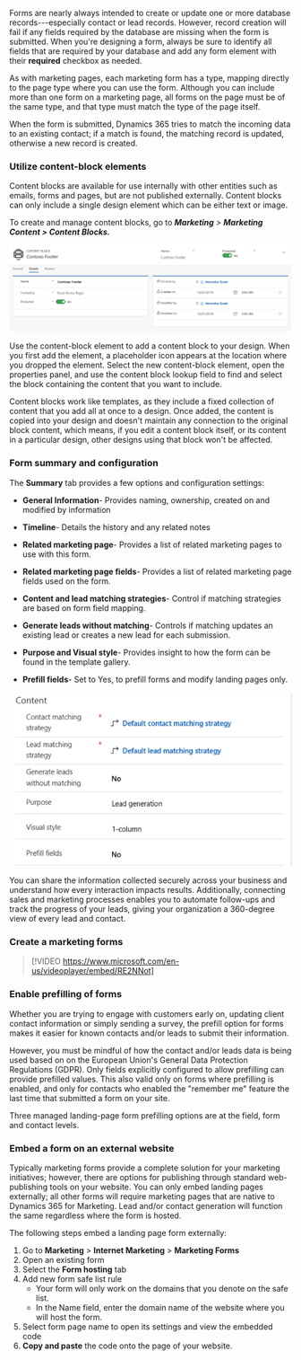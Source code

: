 Forms are nearly always intended to create or update one or more database records---especially contact or lead records. However, record creation will fail if any fields required by the database are missing when the form is submitted. When you\'re designing a form, always be sure to identify all  fields that are required by your database and add any form element with their **required** checkbox as needed. 

As with marketing pages, each marketing form has a type, mapping directly to the page type where you can use the form. Although you can include more than one form on a marketing page, all forms on the page
must be of the same type, and that type must match the type of the page itself.

When the form is submitted, Dynamics 365 tries to match the incoming data to an existing contact; if a match is found, the matching record is updated, otherwise a new record is created. 

### Utilize content-block elements

Content blocks are available for use internally with other entities such
as emails, forms and pages, but are not published externally. Content
blocks can only include a single design element which can be either text or
image.

To create and manage content blocks, go to ***Marketing** > **Marketing
Content \> Content Blocks.***

![Content Block window](../media/wwm-createandmanagemarketingforms-1.png)

Use the content-block element to add a content block to your design. When you first add the element, a placeholder icon appears at the location where you dropped the element. Select the new content-block element, open the properties panel, and use the content block lookup field to find and select the block containing the content that you want to include.

Content blocks work like templates, as they include a fixed collection of content that you add all at once to a design. Once added, the content is copied into your design and doesn\'t maintain any connection to the original block content, which means, if you edit a content block itself, or its content in a particular design, other designs using that block won\'t be affected.

### Form summary and configuration

The **Summary** tab provides a few options and configuration settings:

-  **General Information**- Provides naming, ownership, created on and modified by information

-  **Timeline**- Details the history and any related notes

-  **Related marketing page**- Provides a list of related marketing pages to use with this form.

-  **Related marketing page fields**- Provides a list of related marketing page fields used on the form.

-  **Content and lead matching strategies**- Control if matching strategies are based on form field mapping.

-  **Generate leads without matching**- Controls if matching updates an existing lead or creates a new lead for each submission.

-  **Purpose and Visual style**- Provides insight to how the form can be found in the template gallery.

-  **Prefill fields**- Set to Yes, to prefill forms and modify landing pages only.

![Content window](../media/wwm-createandmanagemarketingforms-2.png)

You can share the information collected securely across your business and understand how every interaction impacts results. Additionally, connecting sales and marketing processes enables you to automate follow-ups and track the progress of your leads, giving your organization a 360-degree view of every lead and contact.

### Create a marketing forms

>[!VIDEO https://www.microsoft.com/en-us/videoplayer/embed/RE2NNot]

### Enable prefilling of forms

Whether you are trying to engage with customers early on, updating client contact information or simply sending a survey, the prefill option for forms makes it easier for known contacts and/or leads to submit their information.

However, you must be mindful of how the contact and/or leads data is being used based on on the European Union's General Data Protection Regulations (GDPR). Only fields explicitly configured to allow prefilling can provide prefilled values. This also valid only on forms where prefilling is enabled, and only for contacts who enabled the \"remember me\" feature the last time that submitted a form on your site.

Three managed landing-page form prefilling options are at the field, form and contact levels.

### Embed a form on an external website

Typically marketing forms provide a complete solution for your marketing initiatives; however, there are options for publishing through standard web-publishing tools on your website. You can only embed landing pages externally; all other forms will require marketing pages that are native to Dynamics 365 for Marketing. Lead and/or contact generation will function the same regardless where the form is hosted.

The following steps embed a landing page form externally:

1. Go to **Marketing** > **Internet Marketing** > **Marketing Forms**
2. Open an existing form
3. Select the **Form hosting** tab
4. Add new form safe list rule
    - Your form will only work on the domains that you denote on the safe list.
    - In the Name field, enter the domain name of the website where you will host the form.
5. Select form page name to open its settings and view the embedded code
6. **Copy and paste** the code onto the page of your website.
